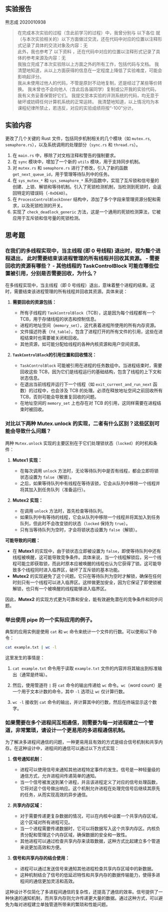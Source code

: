 ## 实验报告
熊志成 2020010938

>在完成本次实验的过程（含此前学习的过程）中，我曾分别与 以下各位 就（与本次实验相关的）以下方面做过交流，还在代码中对应的位置以注释形式记录了具体的交流对象及内容：无  
>此外，我也参考了 以下资料 ，还在代码中对应的位置以注释形式记录了具体的参考来源及内容：无  
>我独立完成了本次实验除以上方面之外的所有工作，包括代码与文档。 我清楚地知道，从以上方面获得的信息在一定程度上降低了实验难度，可能会影响起评分。  
我从未使用过他人的代码，不管是原封不动地复制，还是经过了某些等价转换。 我未曾也不会向他人（含此后各届同学）复制或公开我的实验代码，我有义务妥善保管好它们。 我提交至本实验的评测系统的代码，均无意于破坏或妨碍任何计算机系统的正常运转。 我清楚地知道，以上情况均为本课程纪律所禁止，若违反，对应的实验成绩将按“-100”分计。

## 实验内容

更改了几个关键的 Rust 文件，包括同步机制相关的几个模块（如 `mutex.rs`, `semaphore.rs`），以及系统调用的处理部分（`sync.rs` 和 `thread.rs`）。

1. 在 `main.rs` 中，移除了对文档注释和警告的强制要求。
2. 在 `sync` 模块中，增加了一个新的 `utils` 模块，用于支持同步机制。
3. 对 `mutex.rs` 和 `semaphore.rs` 进行了修改，引入了新的函数 `get_next_queue_id`，用于管理等待队列中的任务。
4. 在 `sys_mutex_*` 和 `sys_semaphore_*` 系列函数中，实现了互斥锁和信号量的创建、上锁、解锁和等待机制。引入了死锁检测机制，当检测到死锁时，会返回特定的错误码（`-0xDEAD`）。
5. 在 `ProcessControlBlockInner` 结构中，添加了多个字段来管理资源分配和需求，以及死锁检测的开关。
6. 实现了 `check_deadlock_generic` 方法，这是一个通用的死锁检测算法，它被应用于互斥锁和信号量的死锁检测。

## 思考题

### 在我们的多线程实现中，当主线程 (即 0 号线程) 退出时，视为整个进程退出， 此时需要结束该进程管理的所有线程并回收其资源。 - 需要回收的资源有哪些？ - 其他线程的 TaskControlBlock 可能在哪些位置被引用，分别是否需要回收，为什么？

在多线程实现中，当主线程（即 0 号线程）退出，意味着整个进程的结束。这时，需要结束该进程管理的所有线程并回收其资源。具体来说：

1. **需要回收的资源包括：**
   - 所有子线程的 `TaskControlBlock`（TCB），这是因为每个线程都有一个TCB，用于存储线程的状态和控制信息。
   - 进程的地址空间（`memory_set`），这代表着进程所使用的所有内存资源。
   - 文件描述符表（`fd_table`），包含了进程打开的所有文件的引用，这些在进程结束时也需要被关闭和回收。
   - 其他资源，如可能分配给线程的各种内核资源和用户空间资源。

2. **`TaskControlBlock`的引用位置和回收情况：**
   - `TaskControlBlock` 可能被引用在进程的任务数组中。当进程结束时，需要回收这些 TCB，因为它们是线程运行的基础结构，包含了线程的上下文和状态信息。
   - 在退出当前线程并运行下一个线程（如 `exit_current_and_run_next` 函数）的过程中，也会涉及 TCB 的处理。必须在释放地址空间之前回收所有 TCB，否则可能会导致重复回收的问题。
   - 在地址空间的 `memory_set` 上也存在对 TCB 的引用，这同样需要在进程结束时被回收。

### 对比以下两种 Mutex.unlock 的实现，二者有什么区别？这些区别可能会导致什么问题？

两种 `Mutex.unlock` 实现的主要区别在于它们处理锁状态（`locked`）的时机和条件：

1. **Mutex1 实现：** 
   - 在每次调用 `unlock` 方法时，无论等待队列中是否有线程，都会立即将锁状态设置为 `false`（解锁）。
   - 之后，如果等待队列中有线程在等待该锁，它会从队列中移除一个线程并将其加入到任务队列（准备运行）。

2. **Mutex2 实现：** 
   - 在调用 `unlock` 方法时，首先检查等待队列。
   - 如果队列中有等待的线程，它会从队列中移除一个线程并将其加入到任务队列，但此时不会改变锁的状态（`locked` 保持为 `true`）。
   - 只有当等待队列为空时，才会将锁状态设置为 `false`（解锁）。

**可能导致的问题：**

- 在 **Mutex1** 的实现中，由于锁状态立即被设置为 `false`，即使等待队列中还有线程被唤醒，这可能导致竞争条件。具体来说，当一个线程解锁后，另一个线程可能立即获取锁，而此时原本应被唤醒的线程也认为它获得了锁。这可能导致多个线程同时进入临界区，破坏了互斥锁的基本功能。
- **Mutex2** 的实现避免了这个问题。它只在等待队列为空时才解锁，确保在任何时刻只有一个线程可以进入临界区。这样做更加安全，因为它保证了即使锁被解锁，也只有一个被唤醒的线程能够进入临界区。

因此，**Mutex2** 的实现方式更为可靠和安全，能有效避免潜在的竞争条件和同步问题。

### 举出使用 pipe 的一个实际应用的例子。

典型的应用实例是使用 `cat` 和 `wc` 命令来统计一个文件的行数。可以使用以下命令：

```bash
cat example.txt | wc -l
```

这里发生的事情是：

1. `cat example.txt` 命令用于读取 `example.txt` 文件的内容并将其输出到标准输出（通常是终端）。

2. 然后，使用管道符 `|` 将 `cat` 命令的输出传递给 `wc` 命令。`wc`（word count）是一个用于文本计数的命令，其中 `-l` 选项让 `wc` 仅计算行数。

3. `wc -l` 接收到 `cat` 命令的输出，并计算其中的行数，然后在终端显示这个数字。

### 如果需要在多个进程间互相通信，则需要为每一对进程建立一个管道，非常繁琐，请设计一个更易用的多进程通信机制。

为了解决多进程间通信的问题，一种更易用且有效的方式是结合信号机制和共享内存。在这种设计中，进程间的通信可以通过以下方式实现：

1. **信号通知机制：**
   - 进程可以使用信号来通知其他进程特定事件的发生。信号是一种轻量级的通信方式，允许进程间传递简单的通知。
   - 当一个信号被发送到某个进程，并且该进程定义了对应的信号处理函数，它将对这个信号做出响应。这个机制允许进程在处理完信号后继续其原先的任务，从而实现高效的异步通信。

2. **共享内存区域：**
   - 对于需要传递更复杂数据的情况，可以在内核中设置一个共享内存区域，这个区域对所有进程可见。
   - 当一个进程需要传递数据时，它可以将数据写入这个共享内存区。内核负责分配和管理这个内存区域，确保数据的安全和一致性。
   - 其他进程可以通过检查共享内存来读取数据，这种方式比起建立多个管道来说更加高效和方便。

3. **信号和共享内存的结合使用：**
   - 进程可以通过发送信号来通知其他进程检查共享内存区域中的新数据。
   - 这种机制结合了信号的低延迟特性和共享内存的数据传输能力，使得多进程间的通信更加灵活和高效。

这种设计不仅简化了多进程间通信的复杂性，还提高了通信的效率。信号提供了一种快速的通知机制，而共享内存则允许传递更大量的数据。通过这种方式，可以避免为每对进程建立单独管道所带来的繁琐和性能问题。